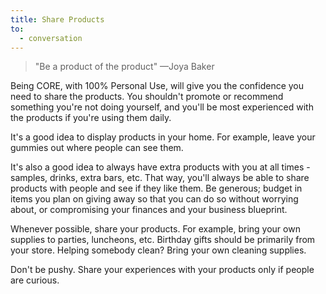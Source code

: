 ```yaml
---
title: Share Products
to:
  - conversation
---
```


<blockquote class="blockquote">

"Be a product of the product" &mdash;Joya Baker

</blockquote>

Being CORE, with 100% Personal Use, will give you the confidence you need to share the products. You shouldn't promote or recommend something you're not doing yourself, and you'll be most experienced with the products if you're using them daily.

It's a good idea to display products in your home. For example, leave your gummies out where people can see them.

It's also a good idea to always have extra products with you at all times - samples, drinks, extra bars, etc. That way, you'll always be able to share products with people and see if they like them. Be generous; budget in items you plan on giving away so that you can do so without worrying about, or compromising your finances and your business blueprint.

Whenever possible, share your products. For example, bring your own supplies to parties, luncheons, etc. Birthday gifts should be primarily from your store. Helping somebody clean? Bring your own cleaning supplies.

Don't be pushy. Share your experiences with your products only if people are curious.